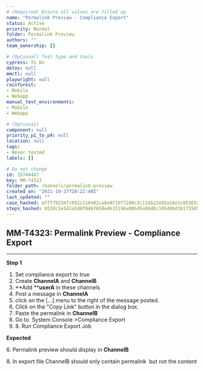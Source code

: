 ```yaml
---
# (Required) Ensure all values are filled up
name: "Permalink Preview - Compliance Export"
status: Active
priority: Normal
folder: Permalink Preview
authors: ""
team_ownership: []

# (Optional) Test type and tools
cypress: To Do
detox: null
mmctl: null
playwright: null
rainforest: 
- Mobile
- Webapp
manual_test_environments: 
- Mobile
- Webapp

# (Optional)
component: null
priority_p1_to_p4: null
location: null
tags: 
- Never tested
labels: []

# Do not change
id: 15744447
key: MM-T4323
folder_path: channels/permalink-preview
created_on: "2021-10-27T20:22:40Z"
last_updated: ""
case_hashed: a7ff792347c091c116e82ca6e9f19f7280c2c114b22e92a10e1c0536523bcaa7103caaa8e92384816d5e9f49ee93f861
steps_hashed: b528c1e142a5d8f9467658e4633196e00b45a98d0c10540bd1b1f5505005af1fe1ee920920f15a324a48e6f012d48b18
---
```


## MM-T4323: Permalink Preview - Compliance Export

---

**Step 1**

1. Set compliance export to true
2. Create **ChannelA** and **ChannelB**
3. \*\*Add \*\***userA** in these channels
4. Post a message in **ChannelA**
5. click on the \[...] menu to the right of the message posted.
6. Click on the "Copy Link" button in the dialog box.
7. Paste the permalink in **ChannelB**
8. Go to  System Console >Compliance Export 
9. 8\. Run Compliance Export Job

**Expected**

6\. Permalink preview should display in **ChannelB**

8\. In export file ChannelB should only contain permalink  but not the content
